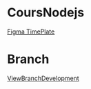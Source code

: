 # CoursNodejs
[Figma TimePlate](https://www.figma.com/file/lS1aV3QqjHTJr6sQtvAgKK/Golobe---Travel-agency-website-(Community)?type=design&t=5mMNz0K5usLpYbeC-6)
# Branch
[ViewBranchDevelopment](https://github.com/4Sicor42/CoursNodejs/tree/development)